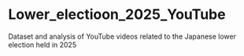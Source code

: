 # Lower_electioon_2025_YouTube
Dataset and analysis of YouTube videos related to the  Japanese lower election held in 2025
